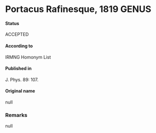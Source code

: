 # Portacus Rafinesque, 1819 GENUS

#### Status
ACCEPTED

#### According to
IRMNG Homonym List

#### Published in
J. Phys. 89: 107.

#### Original name
null

### Remarks
null